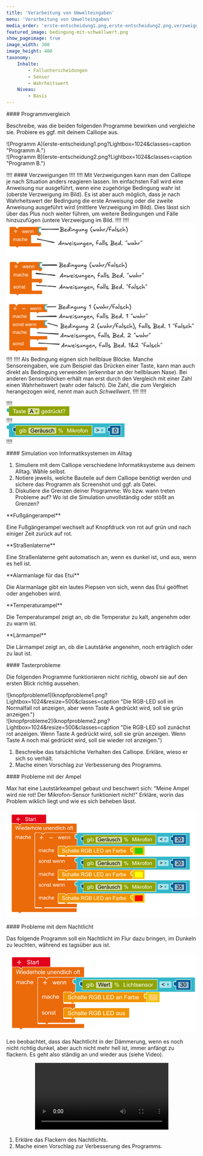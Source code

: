 ```yaml
---
title: 'Verarbeitung von Umwelteingaben'
menu: 'Verarbeitung von Umwelteingaben'
media_order: 'erste-entscheidung1.png,erste-entscheidung2.png,verzweigungen.png,bedingung-mit-schwellwert.png,bedingung-taste-A.png,nachtlicht-flackert.png,knopfprobleme1.png,knopfprobleme2.png,verzweigungsproblem.png'
featured_image: bedingung-mit-schwellwert.png
show_pageimage: true
image_width: 300
image_height: 400
taxonomy:
    Inhalte:
        - Fallunterscheidungen
        - Sensor
        - Wahrheitswert
    Niveau:
        - Basis
---
```


<div markdown="1" class="aufgabe">
#### Programmvergleich

Beschreibe, was die beiden folgenden Programme bewirken und vergleiche sie. Probiere es ggf. mit deinem Calliope aus.

<div markdown="1" class="flex-box">
<div markdown="1">![Programm A](erste-entscheidung1.png?Lightbox=1024&classes=caption "Programm A.")</div>
<div markdown="1"> ![Programm B](erste-entscheidung2.png?Lightbox=1024&classes=caption "Programm B.")</div>
</div>
</div>

!!!! #### Verzweigungen
!!!! 
!!!! Mit Verzweigungen kann man den Calliope je nach Situation anders reagieren lassen. Im einfachsten Fall wird eine Anweisung nur ausgeführt, wenn eine zugehörige Bedingung wahr ist (oberste Verzweigung im Bild). Es ist aber auch möglich, dass je nach Wahrheitswert der Bedingung die erste Anweisung oder die zweite Anweisung ausgeführt wird (mittlere Verzweigung im Bild). Dies lässt sich über das Plus noch weiter führen, um weitere Bedingungen und Fälle hinzuzufügen (untere Verzweigung im Bild.
!!!! 
!!!! ![verzweigungen](verzweigungen.png?Lightbox=1024&resize=500&classes=caption "Verschiedene Verzweigungen.")
!!!! 
!!!! Als Bedingung eignen sich hellblaue Blöcke. Manche Sensoreingaben, wie zum Beispiel das Drücken einer Taste, kann man auch direkt als Bedingung verwenden (erkennbar an der hellblauen Nase). Bei anderen Sensorblöcken erhält man erst durch den Vergleich mit einer Zahl einen Wahrheitswert (wahr oder falsch). Die Zahl, die zum Vergleich herangezogen wird, nennt man auch *Schwellwert*.
!!!! 
!!!! <div markdown="1" class="flex-box">
!!!! <div markdown="1">![bedingung-taste-A](bedingung-taste-A.png?classes=caption "Der Sensorblock <Taste A gedrueckt?> liefert <wahr> oder <falsch> (hellblaue Nase) und kann als Bedingung für Verzweigungen verwendet werden.")</div>
!!!! <div markdown="1">![bedingung-mit-schwellwert](bedingung-mit-schwellwert.png?classes=caption "Der Vergleich der Lautstärke mit einem Schwellwert liefert <wahr> oder <falsch> und kann als Bedingung für Verzweigungen genutzt werden.")</div>
!!!! </div>

<div markdown="1" class="projekt">
#### Simulation von Informatiksystemen im Alltag

1. Simuliere mit dem Calliope verschiedene Informatiksysteme aus deinem Alltag. Wähle selbst.
2. Notiere jeweils, welche Bauteile auf dem Calliope benötigt werden und sichere das Programm als Screenshot und ggf. als Datei.
3. Diskutiere die Grenzen deiner Programme: Wo bzw. wann treten Probleme auf? Wo ist die Simulation unvollständig oder stößt an Grenzen?


<div class="flex-box">
<div markdown="1" class="example-card">
**Fußgängerampel**

Eine Fußgängerampel wechselt auf Knopfdruck von rot auf grün und nach einiger Zeit zurück auf rot.
</div>
<div markdown="1" class="example-card">
**Straßenlaterne**

Eine Straßenlaterne geht automatisch an, wenn es dunkel ist, und aus, wenn es hell ist.
</div>
<div markdown="1" class="example-card">
**Alarmanlage für das Etui**

Die Alarmanlage gibt ein lautes Piepsen von sich, wenn das Etui geöffnet oder angehoben wird.
</div>
<div markdown="1" class="example-card">
**Temperaturampel**

Die Temperaturampel zeigt an, ob die Temperatur zu kalt, angenehm oder zu warm ist.
</div>
<div markdown="1" class="example-card">
**Lärmampel**

Die Lärmampel zeigt an, ob die Lautstärke angenehm, noch erträglich oder zu laut ist.
</div>
</div>

</div>

<div markdown="1" class="aufgabe">
#### Tasterprobleme

Die folgenden Programme funktionieren nicht richtig, obwohl sie auf den ersten Blick richtig aussehen.

<div markdown="1" class="flex-box">
<div markdown="1">![knopfprobleme1](knopfprobleme1.png?Lightbox=1024&resize=500&classes=caption "Die RGB-LED soll im Normalfall rot anzeigen, aber wenn Taste A gedrückt wird, soll sie grün anzeigen.")</div>
<div markdown="1">![knopfprobleme2](knopfprobleme2.png?Lightbox=1024&resize=500&classes=caption "Die RGB-LED soll zunächst rot anzeigen. Wenn Taste A gedrückt wird, soll sie grün anzeigen. Wenn Taste A noch mal gedrückt wird, soll sie wieder rot anzeigen.")</div>
</div>

1. Beschreibe das tatsächliche Verhalten des Calliope. Erkläre, wieso er sich so verhält.
2. Mache einen Vorschlag zur Verbesserung des Programms.

</div>

<div markdown="1" class="aufgabe">
#### Probleme mit der Ampel

Max hat eine Lautstärkeampel gebaut und beschwert sich: "Meine Ampel wird nie rot! Der Mikrofon-Sensor funktioniert nicht!"
Erkläre, worin das Problem wiklich liegt und wie es sich beheben lässt.

![verzweigungsproblem](verzweigungsproblem.png?Lightbox=1024&resize=500&classes=caption "Programm von Max.")

</div>

<div markdown="1" class="aufgabe">
#### Probleme mit dem Nachtlicht

Das folgende Programm soll ein Nachtlicht im Flur dazu bringen, im Dunkeln zu leuchten, während es tagsüber aus ist.

![nachtlicht-flackert](nachtlicht-flackert.png?Lightbox=1024&resize=500&classes=caption "Programm für ein flackerndes Nachtlicht.")

Leo beobachtet, dass das Nachtlicht in der Dämmerung, wenn es noch nicht richtig dunkel, aber auch nicht mehr hell ist, immer anfängt zu flackern. Es geht also ständig an und wieder aus (siehe Video).

<center>
<video controls="1" width="70%" height="auto" playsinline>
<source src="/user/pages/images/Flackerndes-Nachtlicht.mp4" type="video/mp4"></source>
Ihr Browser kann dieses Video nicht wiedergeben.
</video>
</center>

1. Erkläre das Flackern des Nachtlichts.
2. Mache einen Vorschlag zur Verbesserung des Programms.

</div>

